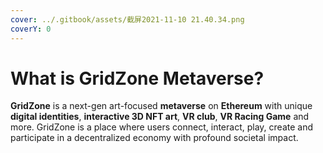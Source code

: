 ```yaml
---
cover: ../.gitbook/assets/截屏2021-11-10 21.40.34.png
coverY: 0
---
```


# What is GridZone Metaverse?

**GridZone** is a next-gen art-focused **metaverse** on **Ethereum** with unique **digital identities**, **interactive 3D NFT art**, **VR club**, **VR Racing Game** and more. GridZone is a place where users connect, interact, play, create and participate in a decentralized economy with profound societal impact.
